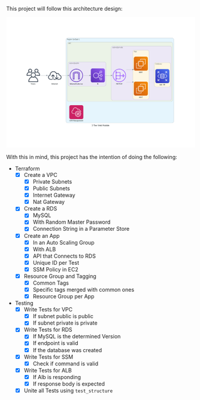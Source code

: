 This project will follow this architecture design:

![](media/3_tier_web_module.png)

With this in mind, this project has the intention of doing the following:

- Terraform
    - [x] Create a VPC
        - [x] Private Subnets
        - [x] Public Subnets
        - [x] Internet Gateway
        - [x] Nat Gateway
    - [x] Create a RDS
        - [x] MySQL
        - [x] With Random Master Password
        - [x] Connection String in a Parameter Store
    - [x] Create an App
        - [x] In an Auto Scaling Group
        - [x] With ALB
        - [x] API that Connects to RDS
        - [x] Unique ID per Test
        - [x] SSM Policy in EC2
    - [x] Resource Group and Tagging
        - [x] Common Tags
        - [x] Specific tags merged with common ones
        - [x] Resource Group per App
- Testing
    - [x] Write Tests for VPC
        - [x] If subnet public is public
        - [x] If subnet private is private
    - [x] Write Tests for RDS
        - [x] If MySQL is the determined Version
        - [x] If endpoint is valid
        - [x] If the database was created
    - [x] Write Tests for SSM
        - [x] Check if command is valid
    - [x] Write Tests for ALB
        - [x] If Alb is responding
        - [x] If response body is expected
    - [x] Unite all Tests using `test_structure`